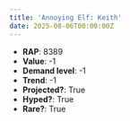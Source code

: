 ```yaml
---
title: 'Annoying Elf: Keith'
date: 2025-08-06T00:00:00Z
---
```

- **RAP**: 8389
- **Value**: -1
- **Demand level**: -1
- **Trend**: -1
- **Projected?**: True
- **Hyped?**: True
- **Rare?**: True
